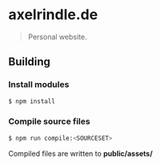 # axelrindle.de
> Personal website.

## Building
### Install modules
```bash
$ npm install
```

### Compile source files
```bash
$ npm run compile:<SOURCESET>
```
Compiled files are written to **public/assets/**